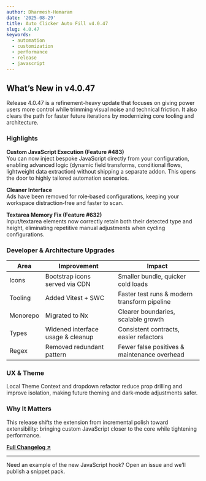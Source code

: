 ```yaml
---
author: Dharmesh-Hemaram
date: '2025-08-29'
title: Auto Clicker Auto Fill v4.0.47
slug: 4.0.47
keywords:
  - automation
  - customization
  - performance
  - release
  - javascript
---
```


## What’s New in v4.0.47

Release 4.0.47 is a refinement-heavy update that focuses on giving power users more control while trimming visual noise and technical friction. It also clears the path for faster future iterations by
modernizing core tooling and architecture.

### Highlights

**Custom JavaScript Execution (Feature #483)**  
You can now inject bespoke JavaScript directly from your configuration, enabling advanced logic (dynamic field transforms, conditional flows, lightweight data extraction) without shipping a separate
addon. This opens the door to highly tailored automation scenarios.

**Cleaner Interface**  
Ads have been removed for role‑based configurations, keeping your workspace distraction‑free and faster to scan.

**Textarea Memory Fix (Feature #632)**  
Input/textarea elements now correctly retain both their detected type and height, eliminating repetitive manual adjustments when cycling configurations.

### Developer & Architecture Upgrades

| Area     | Improvement                       | Impact                                       |
| -------- | --------------------------------- | -------------------------------------------- |
| Icons    | Bootstrap icons served via CDN    | Smaller bundle, quicker cold loads           |
| Tooling  | Added Vitest + SWC                | Faster test runs & modern transform pipeline |
| Monorepo | Migrated to Nx                    | Clearer boundaries, scalable growth          |
| Types    | Widened interface usage & cleanup | Consistent contracts, easier refactors       |
| Regex    | Removed redundant pattern         | Fewer false positives & maintenance overhead |

### UX & Theme

Local Theme Context and dropdown refactor reduce prop drilling and improve isolation, making future theming and dark‑mode adjustments safer.

### Why It Matters

This release shifts the extension from incremental polish toward extensibility: bringing custom JavaScript closer to the core while tightening performance.

**[Full Changelog ↗](https://github.com/Dhruv-Techapps/auto-clicker-auto-fill/compare/v4.0.47.0...v4.0.47.2)**

---

Need an example of the new JavaScript hook? Open an issue and we’ll publish a snippet pack.

